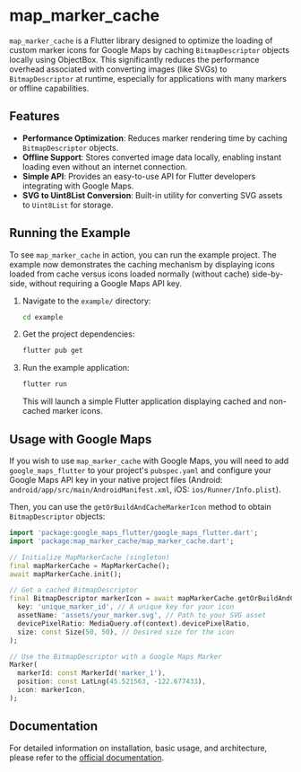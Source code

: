 # map_marker_cache

`map_marker_cache` is a Flutter library designed to optimize the loading of custom marker icons for Google Maps by caching `BitmapDescriptor` objects locally using ObjectBox. This significantly reduces the performance overhead associated with converting images (like SVGs) to `BitmapDescriptor` at runtime, especially for applications with many markers or offline capabilities.

## Features
- **Performance Optimization**: Reduces marker rendering time by caching `BitmapDescriptor` objects.
- **Offline Support**: Stores converted image data locally, enabling instant loading even without an internet connection.
- **Simple API**: Provides an easy-to-use API for Flutter developers integrating with Google Maps.
- **SVG to Uint8List Conversion**: Built-in utility for converting SVG assets to `Uint8List` for storage.

## Running the Example
To see `map_marker_cache` in action, you can run the example project. The example now demonstrates the caching mechanism by displaying icons loaded from cache versus icons loaded normally (without cache) side-by-side, without requiring a Google Maps API key.

1.  Navigate to the `example/` directory:
    ```bash
    cd example
    ```

2.  Get the project dependencies:
    ```bash
    flutter pub get
    ```

3.  Run the example application:
    ```bash
    flutter run
    ```

    This will launch a simple Flutter application displaying cached and non-cached marker icons.

## Usage with Google Maps
If you wish to use `map_marker_cache` with Google Maps, you will need to add `google_maps_flutter` to your project's `pubspec.yaml` and configure your Google Maps API key in your native project files (Android: `android/app/src/main/AndroidManifest.xml`, iOS: `ios/Runner/Info.plist`).

Then, you can use the `getOrBuildAndCacheMarkerIcon` method to obtain `BitmapDescriptor` objects:

```dart
import 'package:google_maps_flutter/google_maps_flutter.dart';
import 'package:map_marker_cache/map_marker_cache.dart';

// Initialize MapMarkerCache (singleton)
final mapMarkerCache = MapMarkerCache();
await mapMarkerCache.init();

// Get a cached BitmapDescriptor
final BitmapDescriptor markerIcon = await mapMarkerCache.getOrBuildAndCacheMarkerIcon(
  key: 'unique_marker_id', // A unique key for your icon
  assetName: 'assets/your_marker.svg', // Path to your SVG asset
  devicePixelRatio: MediaQuery.of(context).devicePixelRatio,
  size: const Size(50, 50), // Desired size for the icon
);

// Use the BitmapDescriptor with a Google Maps Marker
Marker(
  markerId: const MarkerId('marker_1'),
  position: const LatLng(45.521563, -122.677433),
  icon: markerIcon,
);
```

## Documentation
For detailed information on installation, basic usage, and architecture, please refer to the [official documentation](docs/index.md).